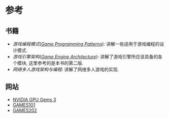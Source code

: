 # 参考

## 书籍

- *游戏编程模式*(*[Game Programming Patterns]*): 讲解一些适用于游戏编程的设计模式.
- *游戏引擎架构*(*[Game Engine Architecture]*): 讲解了游戏引擎所应该具备的各个模块, 这里参考的是本书的第二版.
- *网络多人游戏架构与编程*: 讲解了网络多人游戏的实现.

## 网站

- [NVIDIA GPU Gems 3](https://developer.nvidia.com/gpugems/gpugems3/)
- [GAMES101](https://www.bilibili.com/video/BV1X7411F744)
- [GAMES202](https://www.bilibili.com/video/BV1YK4y1T7yY)

[Game Programming Patterns]: https://gameprogrammingpatterns.com/
[Game Engine Architecture]: https://www.gameenginebook.com/
